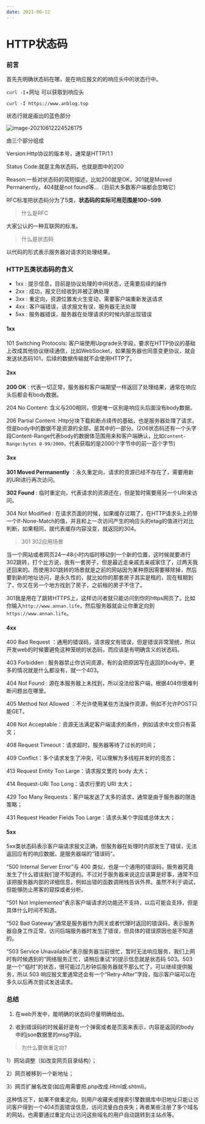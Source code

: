 ```yaml
---
date: 2021-06-12
---
```


# HTTP状态码

### 前言

首先先明确状态码在哪，是在响应报文的的响应头中的状态行中。

`curl -I`+网址 可以获取到响应头

```
curl -I https://www.anblog.top
```

状态行就是画出的蓝色部分

![image-20210612224526175](https://typora-an.oss-cn-hangzhou.aliyuncs.com/%E5%89%8D%E7%AB%AF/image-20210612224526175.png)

由三个部分组成

Version:Http协议的版本号，通常是HTTP/1.1

Status Code:就是主角状态码，也就是图中的200

Reason:一些对状态码的简短描述，比如200就是OK，301就是Moved Permanently，404就是not found等...（目前大多数客户端都会忽略它）

RFC标准把状态码分为了5类，**状态码的实际可用范围是100~599**.

> 什么是RFC

大家公认的一种互联网的标准。

> 什么是状态码

以代码的形式表示服务器对请求的处理结果。

### HTTP五类状态码的含义

- 1xx : 提示信息，目前是协议处理的中间状态，还需要后续的操作
- 2xx : 成功，报文已经收到并被正确处理
- 3xx : 重定向，资源位置发火生变动，需要客户端重新发送请求
- 4xx : 客户端错误，请求报文有误，服务器无法处理
- 5xx : 服务器错误，服务器在处理请求的时候内部出现错误

#### 1xx

101 Switching Protocols: 客户端使用Upgrade头字段，要求在HTTP协议的基础上改成其他协议继续通信，比如WebSocket，如果服务器也同意变更协议，就会发送状态码101，后续的数据传输就不会使用HTTP了。

#### 2xx

**200 OK** : 代表一切正常，服务器和客户端期望一样返回了处理结果，通常在响应头后都会有body数据。

204 No Content: 含义与200相同，但是唯一区别是响应头后面没有body数据。

206 Partial Content: Http分块下载和断点续传的基础，也是服务器处理了请求，但是body中的数据不是资源的全部，是其中的一部分。(206状态码还有一个头字段Content-Range代表body的数据体范围用来和客户端确认，比如`Content-Range:bytes 0-99/2000`，代表获取的是2000个字节中的前一百个字节)

#### 3xx

**301 Moved Permanently** ：永久重定向，请求的资源已经不存在了，需要用新的URI进行再次访问。

**302 Found** : 临时重定向，代表请求的资源还在，但是暂时需要用另一个URI来访问。

304 Not Modified :  在请求页面的时候，如果缓存过期了，在HTTP请求头上的带一个If-None-Match的值，并且和上一次访问产生的响应头的etag的值进行对比判断，如果相同，就代表缓存内容没变，就返回的304。

> 301 302应用场景

当一个网站或者网页24—48小时内临时移动到一个新的位置，这时候就要进行302跳转，打个比方说，我有一套房子，但是最近走亲戚去亲戚家住了，过两天我还回来的。而使用301跳转的场景就是之前的网站因为某种原因需要移除掉，然后要到新的地址访问，是永久性的，就比如你的那套房子其实是租的，现在租期到了，你又在另一个地方找到了房子，之前租的房子不住了。

301我是用在了跳转HTTPS上，这样访问者就只能访问到你的https网页了。比如你输入`http://www.annan.life`，然后服务器就会让你重定向到`https://www.annan.life`。

#### 4xx

400 Bad Request ：通用的错误码，请求报文有错误，但是错误非常笼统，所以开发web的时候要避免这种笼统的状态码，而应该是有明确含义的状态码。

403 Forbidden : 服务器禁止你访问资源，有的会把原因写在返回的body中，更多的情况就是什么都没有，就一个403。

404 Not Found : 源在本服务器上未找到，所以没法给客户端，根据404你很难判断问题出在哪里。

405 Method Not Allowed ：不允许使用某些方法操作资源，例如不允许POST只能GET。

406 Not Acceptable：资源无法满足客户端请求的条件，例如请求中文但只有英文；

408 Request Timeout：请求超时，服务器等待了过长的时间；

409 Conflict：多个请求发生了冲突，可以理解为多线程并发时的竞态；

413 Request Entity Too Large：请求报文里的 body 太大；

414 Request-URI Too Long：请求行里的 URI 太大；

429 Too Many Requests：客户端发送了太多的请求，通常是由于服务器的限连策略；

431 Request Header Fields Too Large：请求头某个字段或总体太大；

#### 5xx

5xx类状态码表示客户端请求报文正确，但服务器在处理时内部发生了错误，无法返回应有的响应数据，是服务器端的“错误码”。

“500 Internal Server Error”与 400 类似，也是一个通用的错误码，服务器究竟发生了什么错误我们是不知道的。不过对于服务器来说这应该算是好事，通常不应该把服务器内部的详细信息，例如出错的函数调用栈告诉外界。虽然不利于调试，但能够防止黑客的窥探或者分析。

“501 Not Implemented”表示客户端请求的功能还不支持，以后可能会支持，但是具体什么时间不知道。

“502 Bad Gateway”通常是服务器作为网关或者代理时返回的错误码，表示服务器自身工作正常，访问后端服务器时发生了错误，但具体的错误原因也是不知道的。

“503 Service Unavailable”表示服务器当前很忙，暂时无法响应服务，我们上网时有时候遇到的“网络服务正忙，请稍后重试”的提示信息就是状态码 503。503 是一个“临时”的状态，很可能过几秒钟后服务器就不那么忙了，可以继续提供服务，所以 503 响应报文里通常还会有一个“Retry-After”字段，指示客户端可以在多久以后再次尝试发送请求。

### 总结

1. 在web开发中，能明确的状态码尽量明确给出。

2. 收到错误码的时候最好是有一个弹窗或者是页面来表示，内容是返回的body中的json数据里的msg字段。



> 为什么要做重定向?

1）网站调整（如改变网页目录结构）；

2）网页被移到一个新地址；

3）网页扩展名改变(如应用需要把.php改成.Html或.shtml)。

​    这种情况下，如果不做重定向，则用户收藏夹或搜索引擎数据库中旧地址只能让访问客户得到一个404页面错误信息，访问流量白白丧失；再者某些注册了多个域名的网站，也需要通过重定向让访问这些域名的用户自动跳转到主站点等。